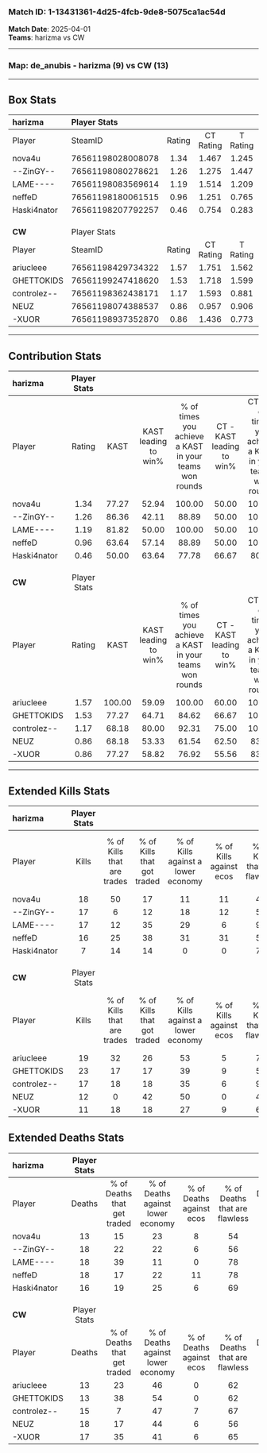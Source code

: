 ### Match ID: 1-13431361-4d25-4fcb-9de8-5075ca1ac54d  
**Match Date**: 2025-04-01  
**Teams**: harizma vs CW  

---  

### **Map**: de_anubis - harizma (9) vs CW (13)  
---  

## Box Stats  

| **harizma** | Player Stats      |        |           |          |        |      |       |         |        |      |     |
| :- | :- | :-: | :-: | :-: | :-: | :-: | :-: | :-: | :-: | :-: | :-: |
| Player      | SteamID           | Rating | CT Rating | T Rating |  KAST  | ADR  | Kills | Assists | Deaths | K/D  | HS% |
| nova4u      | 76561198028008078 |  1.34  |   1.467   |  1.245   | 77.27  | 89.9 |  18   |    8    |   13   | 1.38 | 61  |
| --ZinGY--   | 76561198080278621 |  1.26  |   1.275   |  1.447   | 86.36  | 94.0 |  17   |    7    |   18   | 0.94 | 52  |
| LAME----    | 76561198083569614 |  1.19  |   1.514   |  1.209   | 81.82  | 83.9 |  17   |    7    |   18   | 0.94 | 64  |
| neffeD      | 76561198180061515 |  0.96  |   1.251   |  0.765   | 63.64  | 69.1 |  16   |    4    |   18   | 0.89 | 81  |
| Haski4nator | 76561198207792257 |  0.46  |   0.754   |  0.283   | 50.00  | 40.7 |   7   |    3    |   16   | 0.44 | 28  |
|             |                   |        |           |          |        |      |       |         |        |      |     |
|             |                   |        |           |          |        |      |       |         |        |      |     |
|             |                   |        |           |          |        |      |       |         |        |      |     |
| **CW**      | Player Stats      |        |           |          |        |      |       |         |        |      |     |
| Player      | SteamID           | Rating | CT Rating | T Rating |  KAST  | ADR  | Kills | Assists | Deaths | K/D  | HS% |
| ariucleee   | 76561198429734322 |  1.57  |   1.751   |  1.562   | 100.00 | 93.9 |  19   |   11    |   13   | 1.46 | 42  |
| GHETTOKIDS  | 76561199247418620 |  1.53  |   1.718   |  1.599   | 77.27  | 93.6 |  23   |    4    |   13   | 1.77 | 56  |
| controlez-- | 76561198362438171 |  1.17  |   1.593   |  0.881   | 68.18  | 88.9 |  17   |    5    |   15   | 1.13 | 47  |
| NEUZ        | 76561198074388537 |  0.86  |   0.957   |  0.906   | 68.18  | 70.5 |  12   |    8    |   18   | 0.67 | 41  |
| -XUOR       | 76561198937352870 |  0.86  |   1.436   |  0.773   | 77.27  | 57.2 |  11   |    6    |   17   | 0.65 | 54  |
---  

## Contribution Stats  

| **harizma** | Player Stats |        |                      |                                                        |                           |                                                             |                          |                                                            |
| :- | :-: | :-: | :-: | :-: | :-: | :-: | :-: | :-: |
| Player      |    Rating    |  KAST  | KAST leading to win% | % of times you achieve a KAST in your teams won rounds | CT - KAST leading to win% | CT - % of times you achieve a KAST in your teams won rounds | T - KAST leading to win% | T - % of times you achieve a KAST in your teams won rounds |
| nova4u      |     1.34     | 77.27  |        52.94         |                         100.00                         |           50.00           |                           100.00                            |          57.14           |                           100.00                           |
| --ZinGY--   |     1.26     | 86.36  |        42.11         |                         88.89                          |           50.00           |                           100.00                            |          33.33           |                           75.00                            |
| LAME----    |     1.19     | 81.82  |        50.00         |                         100.00                         |           50.00           |                           100.00                            |          50.00           |                           100.00                           |
| neffeD      |     0.96     | 63.64  |        57.14         |                         88.89                          |           50.00           |                           100.00                            |          75.00           |                           75.00                            |
| Haski4nator |     0.46     | 50.00  |        63.64         |                         77.78                          |           66.67           |                            80.00                            |          60.00           |                           75.00                            |
|             |              |        |                      |                                                        |                           |                                                             |                          |                                                            |
|             |              |        |                      |                                                        |                           |                                                             |                          |                                                            |
|             |              |        |                      |                                                        |                           |                                                             |                          |                                                            |
| **CW**      | Player Stats |        |                      |                                                        |                           |                                                             |                          |                                                            |
| Player      |    Rating    |  KAST  | KAST leading to win% | % of times you achieve a KAST in your teams won rounds | CT - KAST leading to win% | CT - % of times you achieve a KAST in your teams won rounds | T - KAST leading to win% | T - % of times you achieve a KAST in your teams won rounds |
| ariucleee   |     1.57     | 100.00 |        59.09         |                         100.00                         |           60.00           |                           100.00                            |          58.33           |                           100.00                           |
| GHETTOKIDS  |     1.53     | 77.27  |        64.71         |                         84.62                          |           66.67           |                           100.00                            |          62.50           |                           71.43                            |
| controlez-- |     1.17     | 68.18  |        80.00         |                         92.31                          |           75.00           |                           100.00                            |          85.71           |                           85.71                            |
| NEUZ        |     0.86     | 68.18  |        53.33         |                         61.54                          |           62.50           |                            83.33                            |          42.86           |                           42.86                            |
| -XUOR       |     0.86     | 77.27  |        58.82         |                         76.92                          |           55.56           |                            83.33                            |          62.50           |                           71.43                            |
---  

## Extended Kills Stats  

| **harizma** | Player Stats |                            |                            |                                    |                         |                              |                                 |                                       |                    |           |
| :- | :-: | :-: | :-: | :-: | :-: | :-: | :-: | :-: | :-: | :-: |
| Player      |    Kills     | % of Kills that are trades | % of Kills that got traded | % of Kills against a lower economy | % of Kills against ecos | % of Kills that are flawless | % of Kills that are close duels | % of Kills that are assisted by flash | Pistol Round Kills | AWP Kills |
| nova4u      |      18      |             50             |             17             |                 11                 |           11            |              44              |               11                |                  11                   |         3          |     0     |
| --ZinGY--   |      17      |             6              |             12             |                 18                 |           12            |              59              |               12                |                   6                   |         2          |     4     |
| LAME----    |      17      |             12             |             35             |                 29                 |            6            |              94              |                0                |                   6                   |         5          |     0     |
| neffeD      |      16      |             25             |             38             |                 31                 |           31            |              50              |               13                |                   6                   |         0          |     0     |
| Haski4nator |      7       |             14             |             14             |                 0                  |            0            |              71              |                0                |                   0                   |         0          |     0     |
|             |              |                            |                            |                                    |                         |                              |                                 |                                       |                    |           |
|             |              |                            |                            |                                    |                         |                              |                                 |                                       |                    |           |
|             |              |                            |                            |                                    |                         |                              |                                 |                                       |                    |           |
| **CW**      | Player Stats |                            |                            |                                    |                         |                              |                                 |                                       |                    |           |
| Player      |    Kills     | % of Kills that are trades | % of Kills that got traded | % of Kills against a lower economy | % of Kills against ecos | % of Kills that are flawless | % of Kills that are close duels | % of Kills that are assisted by flash | Pistol Round Kills | AWP Kills |
| ariucleee   |      19      |             32             |             26             |                 53                 |            5            |              74              |                0                |                   0                   |         2          |     0     |
| GHETTOKIDS  |      23      |             17             |             17             |                 39                 |            9            |              52              |                4                |                   0                   |         1          |     0     |
| controlez-- |      17      |             18             |             18             |                 35                 |            6            |              94              |                0                |                  12                   |         0          |     2     |
| NEUZ        |      12      |             0              |             42             |                 50                 |            0            |              42              |                0                |                   0                   |         1          |     0     |
| -XUOR       |      11      |             18             |             18             |                 27                 |            9            |              64              |                9                |                   9                   |         2          |     0     |
## Extended Deaths Stats  

| **harizma** | Player Stats |                             |                                   |                          |                               |                            |                           |               |
| :- | :-: | :-: | :-: | :-: | :-: | :-: | :-: | :-: |
| Player      |    Deaths    | % of Deaths that get traded | % of Deaths against lower economy | % of Deaths against ecos | % of Deaths that are flawless | % of Deaths that are close | % of Deaths while blinded | Deaths to AWP |
| nova4u      |      13      |             15              |                23                 |            8             |              54               |             8              |             8             |       0       |
| --ZinGY--   |      18      |             22              |                22                 |            6             |              56               |             0              |             6             |       0       |
| LAME----    |      18      |             39              |                11                 |            0             |              78               |             0              |             0             |       0       |
| neffeD      |      18      |             17              |                22                 |            11            |              78               |             0              |             6             |       1       |
| Haski4nator |      16      |             19              |                25                 |            6             |              69               |             0              |             0             |       1       |
|             |              |                             |                                   |                          |                               |                            |                           |               |
|             |              |                             |                                   |                          |                               |                            |                           |               |
|             |              |                             |                                   |                          |                               |                            |                           |               |
| **CW**      | Player Stats |                             |                                   |                          |                               |                            |                           |               |
| Player      |    Deaths    | % of Deaths that get traded | % of Deaths against lower economy | % of Deaths against ecos | % of Deaths that are flawless | % of Deaths that are close | % of Deaths while blinded | Deaths to AWP |
| ariucleee   |      13      |             23              |                46                 |            0             |              62               |             23             |            15             |       0       |
| GHETTOKIDS  |      13      |             38              |                54                 |            0             |              62               |             0              |             8             |       0       |
| controlez-- |      15      |              7              |                47                 |            7             |              67               |             7              |             7             |       2       |
| NEUZ        |      18      |             17              |                44                 |            6             |              56               |             6              |             0             |       1       |
| -XUOR       |      17      |             35              |                41                 |            6             |              65               |             12             |             6             |       1       |
